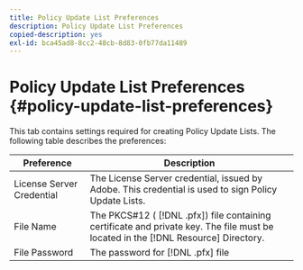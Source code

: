 ```yaml
---
title: Policy Update List Preferences
description: Policy Update List Preferences
copied-description: yes
exl-id: bca45ad8-8cc2-48cb-8d83-0fb77da11489
---
```

# Policy Update List Preferences {#policy-update-list-preferences}

This tab contains settings required for creating Policy Update Lists. The following table describes the preferences: 

|  Preference  | Description  |
|---|---|
|  License Server Credential  | The License Server credential, issued by Adobe. This credential is used to sign Policy Update Lists.  |
|  File Name  |The PKCS#12 ( [!DNL .pfx]) file containing certificate and private key. The file must be located in the [!DNL Resource] Directory.  |
|  File Password  |The password for [!DNL .pfx] file  |

